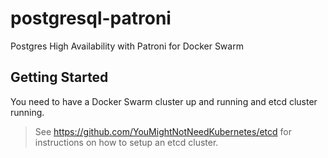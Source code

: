 # postgresql-patroni
Postgres High Availability with Patroni for Docker Swarm

## Getting Started

You need to have a Docker Swarm cluster up and running and etcd cluster running.

> See https://github.com/YouMightNotNeedKubernetes/etcd for instructions on how to setup an etcd cluster.
